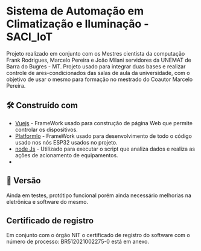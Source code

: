 # Sistema de Automação em Climatização e Iluminação - SACI_IoT

Projeto realizado em conjunto com os Mestres cientista da computação Frank Rodrigues, Marcelo Pereira e João Milani servidores da UNEMAT de Barra do Bugres - MT.
Projeto usado para integrar duas bases e realizar controle de ares-condicionados das salas de aula da universidade, com o objetivo de usar o mesmo para formação no mestrado do Coautor Marcelo Pereira.

## 🛠️ Construído com

* [Vuejs](https://vuejs.org/) - FrameWork usado para construção de página Web que permite controlar os dispositivos.
* [PlatformIo](https://platformio.org/) - FrameWork usado para desenvolvimento de todo o código usado nos nós ESP32 usados no projeto.
* [node Js](https://nodejs.org/en/) - Utilizado para executar o script que analiza dados e realiza as ações de acionamento de equipamentos.
* 
## 📌 Versão

Ainda em testes, protótipo funcional porém ainda necessário melhorias na eletrônica e software do mesmo. 

## Certificado de registro
Em conjunto com o órgão NIT o certificado de registro do software com o número de processo: BR512021002275-0 está em anexo.
